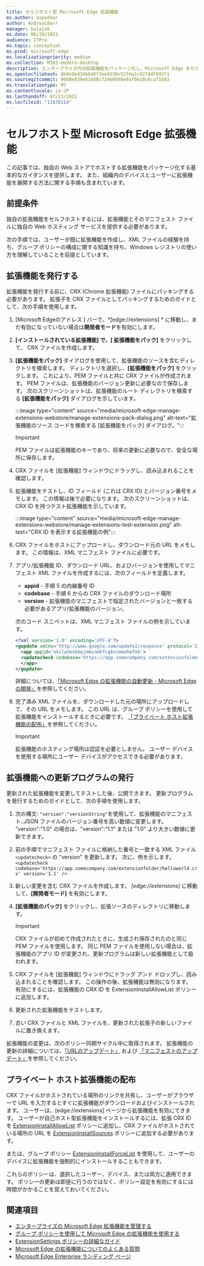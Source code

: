 ```yaml
---
title: セルフホスト型 Microsoft Edge 拡張機能
ms.author: aspoddar
author: AndreaLBarr
manager: balajek
ms.date: 06/29/2021
audience: ITPro
ms.topic: conceptual
ms.prod: microsoft-edge
ms.localizationpriority: medium
ms.collection: M365-modern-desktop
description: エンタープライズ内の拡張機能をパッケージ化し、Microsoft Edge をセルフホストする方法について説明します。
ms.openlocfilehash: 8b0e9ed346848f7ee9330c51f6a1c9274df89371
ms.sourcegitcommit: 9088e839e82d80c72460586e9af0610c6ca71b83
ms.translationtype: MT
ms.contentlocale: ja-JP
ms.lasthandoff: 07/23/2021
ms.locfileid: "11676114"
---
```

# <a name="self-host-microsoft-edge-extensions"></a>セルフホスト型 Microsoft Edge 拡張機能

この記事では、独自の Web ストアでホストする拡張機能をパッケージ化する基本的なガイダンスを提供します。 また、組織内のデバイスとユーザーに拡張機能を展開する方法に関する手順も含まれています。

## <a name="prerequisites"></a>前提条件

独自の拡張機能をセルフホストするには、拡張機能とそのマニフェスト ファイルに独自の Web ホスティング サービスを提供する必要があります。

 次の手順では、ユーザーが既に拡張機能を作成し、XML ファイルの経験を持ち、グループ ポリシーの構成に関する知識を持ち、Windows レジストリの使い方を理解していることを前提としています。

## <a name="publish-an-extension"></a>拡張機能を発行する

拡張機能を発行する前に、CRX (Chrome 拡張機能) ファイルにパッキングする必要があります。 拡張子を CRX ファイルとしてパッキングするためのガイドとして、次の手順を使用します。

1. [Microsoft Edgeのアドレス ] バーで、*[edge://extensions] * に移動し、まだ有効になっていない場合は**開発者モード**を有効にします。 
2. **[インストールされている拡張機能] **で、**[ 拡張機能をパック]** をクリックして、 CRX ファイルを作成します。
3. **[拡張機能をパック]** ダイアログを使用して、拡張機能のソースを含むディレクトリを検索します。 ディレクトリを選択し、**[拡張機能をパック]** をクリックします。  これにより、PEM ファイルと共に CRX ファイルが作成されます。 PEM ファイルは、拡張機能のバージョン更新に必要なので保存します。 次のスクリーンショットは、拡張機能のルート ディレクトリを検索する **[拡張機能をパック]** ダイアログを示しています。

   :::image type="content" source="media/microsoft-edge-manage-extensions-webstore/manage-extensions-pack-dialog.png" alt-text="拡張機能のソース コードを検索する [拡張機能をパック] ダイアログ。":::

   > [!IMPORTANT]
   > PEM ファイルは拡張機能のキーであり、将来の更新に必要なので、安全な場所に保存します。

4. CRX ファイルを [拡張機能] ウィンドウにドラッグし、読み込まれることを確認します。
5. 拡張機能をテストし、ID フィールド (これは CRX ID) とバージョン番号をメモします。 この情報は後で必要になります。 次のスクリーンショットは、CRX ID を持つテスト拡張機能を示しています。

   :::image type="content" source="media/microsoft-edge-manage-extensions-webstore/manage-extensions-test-extension.png" alt-text="CRX ID を表示する拡張機能の例":::

6. CRX ファイルをホストにアップロードし、ダウンロード元の URL をメモします。 この情報は、XML マニフェスト ファイルに必要です。
7. アプリ/拡張機能 ID、ダウンロード URL、およびバージョンを使用してマニフェスト XML ファイルを作成するには、次のフィールドを定義します。  

   - **appid** - 手順 5 の内線番号 ID
   - **codebase** - 手順 6 からの CRX ファイルのダウンロード場所
   - **version** - 拡張機能のマニフェストで指定されたバージョンと一致する必要があるアプリ/拡張機能のバージョン。

   次のコード スニペットは、XML マニフェスト ファイルの例を示しています。

   ```xml
   <?xml version='1.0' encoding='UTF-8'?> 
   <gupdate xmlns='http://www.google.com/update2/response' protocol='2.0'> 
     <app appid='ekilpdeokbpjmminmhfcgkncmmohmfeb'> 
     <updatecheck codebase='https://app.somecompany.com/extensionfolder/helloworld.crx' version='1.0' /> 
     </app> 
   </gupdate> 
   ```

   詳細については、[「Microsoft Edge の拡張機能の自動更新 - Microsoft Edge の開発」](/microsoft-edge/extensions-chromium/enterprise/auto-update)を参照してください。

8. 完了済み XML ファイルを、ダウンロードした元の場所にアップロードして、その URL をメモします。 この URL は、グループ ポリシーを使用して拡張機能をインストールするときに必要です。 [「プライベート ホスト拡張機能の配布」](#distribute-a-privately-hosted-extension)を参照してください。

   > [!IMPORTANT]
   > 拡張機能のホスティング場所は認証を必要としません。 ユーザー デバイスを使用する場所にユーザー デバイスがアクセスできる必要があります。

## <a name="publish-updates-to-an-extension"></a>拡張機能への更新プログラムの発行

更新された拡張機能を変更してテストした後、公開できます。 更新プログラムを発行するためのガイドとして、次の手順を使用します。

1. 次の構文: `"version":"versionString"`を使用して、拡張機能のマニフェスト..JSON ファイルのバージョン番号を高い数値に変更します。 "version":"1.0" の場合は、"version":"1.1" または "1.0" より大きい数値に更新できます。
2. 前の手順でマニフェスト ファイルに格納した番号と一致する XML ファイル`<updatecheck>` の "version" を更新します。 次に、例を示します。<br>`<updatecheck codebase='https://app.somecompany.com/extensionfolder/helloworld.crx' version='1.1' />`
3. 新しい変更を含む CRX ファイルを作成します。 *[edge://extensions]* に移動して、**[開発者モード]** を有効にします。
4. **[拡張機能のパック]** をクリックし、拡張ソースのディレクトリに移動します。

   > [!IMPORTANT]
   > CRX ファイルが初めて作成されたときに、生成され保存されたのと同じ PEM ファイルを使用します。 同じ PEM ファイルを使用しない場合は、拡張機能のアプリ ID が変更され、更新プログラムは新しい拡張機能として扱われます。

5. CRX ファイルを [拡張機能] ウィンドウにドラッグ アンド ドロップし、読み込まれることを確認します。 この操作の後、拡張機能は無効になります。 有効にするには、拡張機能の CRX ID を ExtensionInstallAllowList ポリシーに追加します。 
6. 更新された拡張機能をテストします。
7. 古い CRX ファイルと XML ファイルを、更新された拡張子の新しいファイルに置き換えます。

拡張機能の変更は、次のポリシー同期サイクル中に取得されます。 拡張機能の更新の詳細については、[「URLのアップデート」](/microsoft-edge/extensions-chromium/enterprise/auto-update#update-url) および [「マニフェストのアップデート」](/microsoft-edge/extensions-chromium/enterprise/auto-update#updated-manifest)を参照してください。

## <a name="distribute-a-privately-hosted-extension"></a>プライベート ホスト拡張機能の配布

CRX ファイルがホストされている場所のリンクを共有し、ユーザーがブラウザーで URL を入力するとすぐに拡張機能がダウンロードおよびインストールされます。 ユーザーは、[edge://extensions] ページから拡張機能を有効にできます。 ユーザーが自己ホスト型拡張機能をインストールするには、拡張 CRX ID を [ExtensionInstallAllowList](/deployedge/microsoft-edge-policies#extensioninstallallowlist) ポリシーに追加し、CRX ファイルがホストされている場所の URL を [ExtensionInstallSources](/deployedge/microsoft-edge-policies#extensioninstallsources) ポリシーに追加する必要があります。

または、グループ ポリシー [ExtensionInstallForceList](/deployedge/microsoft-edge-manage-extensions-policies#force-install-an-extension) を使用して、ユーザーのデバイスに拡張機能を強制的にインストールすることもできます。

これらのポリシーは、選択したユーザー、デバイス、または両方に適用できます。 ポリシーの更新は即座に行うのではなく、ポリシー設定を有効にするには時間がかかることを覚えておいてください。

## <a name="see-also"></a>関連項目

- [エンタープライズの Microsoft Edge 拡張機能を管理する](microsoft-edge-manage-extensions.md)
- [グループ ポリシーを使用して Microsoft Edge の拡張機能を使用する](microsoft-edge-manage-extensions-policies.md)
- [ExtensionSettings ポリシーの詳細なガイド](microsoft-edge-manage-extensions-ref-guide.md)
- [Microsoft Edge の拡張機能についてのよくある質問](microsoft-edge-manage-extensions-faq.md)
- [Microsoft Edge Enterprise ランディング ページ](https://aka.ms/EdgeEnterprise)
